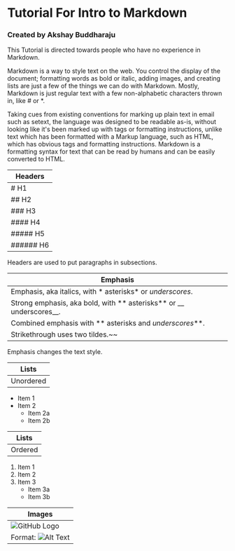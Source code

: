 # Tutorial For Intro to Markdown
### Created by Akshay Buddharaju 

This Tutorial is directed towards people who have no experience in Markdown.

Markdown is a way to style text on the web. You control the display of the document; formatting words as bold or italic, adding images, and creating lists are just a few of the things we can do with Markdown. Mostly, Markdown is just regular text with a few non-alphabetic characters thrown in, like # or *.

Taking cues from existing conventions for marking up plain text in email such as setext, the language was designed to be readable as-is, without looking like it's been marked up with tags or formatting instructions, unlike text which has been formatted with a Markup language, such as HTML, which has obvious tags and formatting instructions. Markdown is a formatting syntax for text that can be read by humans and can be easily converted to HTML.

| Headers       |
| ------------- |
| # H1     |
| ## H2      |
| ### H3 |
|#### H4|
|##### H5|
|###### H6|

Headers are used to put paragraphs in subsections.

|Emphasis|
|---------------------------------------------------------|
|Emphasis, aka italics, with * asterisks* or _underscores_.|
|Strong emphasis, aka bold, with  ** asterisks** or __ underscores__.|
|Combined emphasis with  ** asterisks and _underscores_**.|
|Strikethrough uses two tildes.~~|

Emphasis changes the text style.

|Lists    |
|----------|  
|Unordered|
* Item 1
* Item 2
   * Item 2a
   * Item 2b
 
|Lists |
|-------|
|Ordered|
1. Item 1
2. Item 2
3. Item 3
   * Item 3a
   * Item 3b
   
|Images                          |
| ------------------------------ |
|![GitHub Logo](/images/logo.png)|
|Format: ![Alt Text](url)        |

